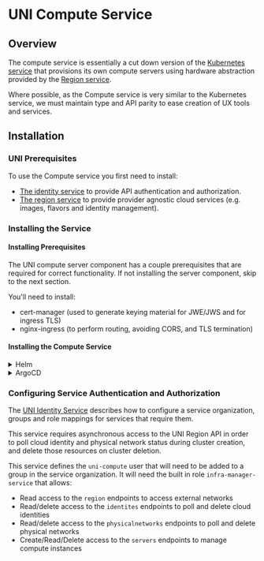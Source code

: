 # UNI Compute Service

## Overview

The compute service is essentially a cut down version of the [Kubernetes service](https://github.com/nscaledev/uni-kubernetes) that provisions its own compute servers using hardware abstraction provided by the [Region service](https://github.com/nscaledev/uni-region).

Where possible, as the Compute service is very similar to the Kubernetes service, we must maintain type and API parity to ease creation of UX tools and services.

## Installation

### UNI Prerequisites

To use the Compute service you first need to install:

* [The identity service](https://github.com/nscaledev/uni-identity) to provide API authentication and authorization.
* [The region service](https://github.com/nscaledev/uni-region) to provide provider agnostic cloud services (e.g. images, flavors and identity management).

### Installing the Service

#### Installing Prerequisites

The UNI compute server component has a couple prerequisites that are required for correct functionality.
If not installing the server component, skip to the next section.

You'll need to install:

* cert-manager (used to generate keying material for JWE/JWS and for ingress TLS)
* nginx-ingress (to perform routing, avoiding CORS, and TLS termination)

#### Installing the Compute Service

<details>
<summary>Helm</summary>

Create a `values.yaml` for the server component:
A typical `values.yaml` that uses cert-manager and ACME, and external DNS might look like:

```yaml
global:
  identity:
    host: https://identity.unikorn-cloud.org
  region:
    host: https://region.unikorn-cloud.org
  compute:
    host: https://compute.unikorn-cloud.org
```

```shell
helm install uni-compute charts/compute --namespace uni-compute --create-namespace --values values.yaml
```

</details>

<details>
<summary>ArgoCD</summary>

```yaml
apiVersion: argoproj.io/v1alpha1
kind: Application
metadata:
  name: uni-compute
  namespace: argocd
spec:
  project: default
  source:
    repoURL: https://nscaledev.github.io/compute
    chart: compute
    targetRevision: v0.1.0
  destination:
    namespace: uni-compute
    server: https://kubernetes.default.svc
  syncPolicy:
    automated:
      prune: true
      selfHeal: true
    syncOptions:
    - CreateNamespace=true
```

</details>

### Configuring Service Authentication and Authorization

The [UNI Identity Service](https://github.com/nscaledev/uni-identity) describes how to configure a service organization, groups and role mappings for services that require them.

This service requires asynchronous access to the UNI Region API in order to poll cloud identity and physical network status during cluster creation, and delete those resources on cluster deletion.

This service defines the `uni-compute` user that will need to be added to a group in the service organization.
It will need the built in role `infra-manager-service` that allows:

* Read access to the `region` endpoints to access external networks
* Read/delete access to the `identites` endpoints to poll and delete cloud identities
* Read/delete access to the `physicalnetworks` endpoints to poll and delete physical networks
* Create/Read/Delete access to the `servers` endpoints to manage compute instances
